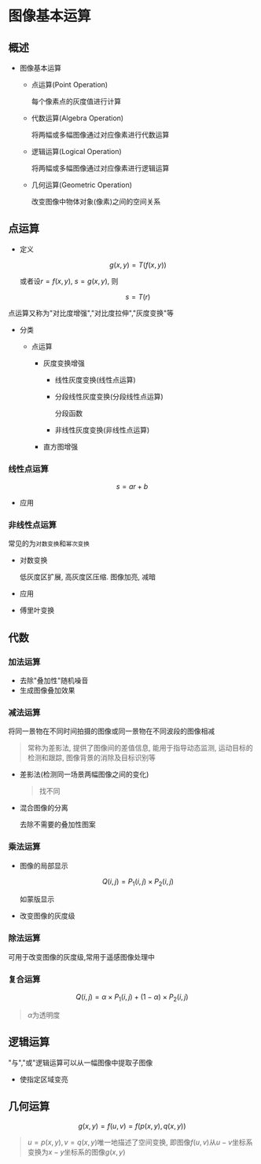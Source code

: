 # 图像基本运算

## 概述

- 图像基本运算

  - 点运算(Point Operation)

    每个像素点的灰度值进行计算

  - 代数运算(Algebra Operation)

    将两幅或多幅图像通过对应像素进行代数运算

  - 逻辑运算(Logical Operation)

    将两幅或多幅图像通过对应像素进行逻辑运算

  - 几何运算(Geometric Operation)

    改变图像中物体对象(像素)之间的空间关系

## 点运算

- 定义

  $$g(x, y) = T(f(x, y))$$

  或者设$r = f(x, y)$, $s = g(x, y)$, 则

  $$s = T(r)$$

点运算又称为"对比度增强","对比度拉伸","灰度变换"等

- 分类

  - 点运算

    - 灰度变换增强

      - 线性灰度变换(线性点运算)
      - 分段线性灰度变换(分段线性点运算)

        分段函数

      - 非线性灰度变换(非线性点运算)

    - 直方图增强

### 线性点运算

$$ s = ar + b $$

- 应用

### 非线性点运算

常见的为`对数变换`和`幂次变换`

- 对数变换

  低灰度区扩展, 高灰度区压缩. 图像加亮, 减暗

- 应用
- 傅里叶变换

## 代数

### 加法运算

- 去除"叠加性"随机噪音
- 生成图像叠加效果

### 减法运算

将同一景物在不同时间拍摄的图像或同一景物在不同波段的图像相减

> 常称为差影法, 提供了图像间的差值信息, 能用于指导动态监测, 运动目标的检测和跟踪, 图像背景的消除及目标识别等

- 差影法(检测同一场景两幅图像之间的变化)

  > 找不同

- 混合图像的分离

  去除不需要的叠加性图案

### 乘法运算

- 图像的局部显示

  $$Q ( i , j ) = P _ { 1 } ( i , j ) \times P _ { 2 } ( i , j )$$

  如蒙版显示

- 改变图像的灰度级

### 除法运算

可用于改变图像的灰度级,常用于遥感图像处理中

### 复合运算

$$Q ( i , j ) = \alpha \times P _ { 1 } ( i , j ) + ( 1 - \alpha ) \times P _ { 2 } ( i , j )$$

> $\alpha$为透明度

## 逻辑运算

"与","或"逻辑运算可以从一幅图像中提取子图像

- 使指定区域变亮

## 几何运算

$$g ( x , y ) = f ( u , v ) = f ( p ( x , y ) , q ( x , y ) )$$

> $u = p ( x , y ) , v = q ( x , y )$唯一地描述了空间变换, 即图像$f(u, v)$从$u-v$坐标系变换为$x-y$坐标系的图像$g(x, y)$
